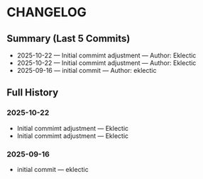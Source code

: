 # CHANGELOG

## Summary (Last 5 Commits)

- 2025-10-22 — Initial commimt adjustment — Author: Eklectic
- 2025-10-22 — Initial commimt adjustment — Author: Eklectic
- 2025-09-16 — initial commit — Author: eklectic

## Full History

### 2025-10-22

- Initial commimt adjustment — Eklectic
- Initial commimt adjustment — Eklectic

### 2025-09-16

- initial commit — eklectic


